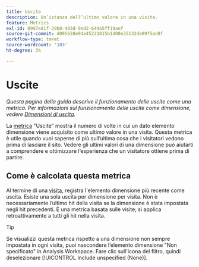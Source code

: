 ```yaml
---
title: Uscite
description: Un’istanza dell’ultimo valore in una visita.
feature: Metrics
exl-id: 0997ed1f-29b0-403d-9ed2-644a5ff19aef
source-git-commit: d095628e94a45221815b1d08e35132de09f5ed8f
workflow-type: tm+mt
source-wordcount: '183'
ht-degree: 3%

---
```


# Uscite

*Questa pagina della guida descrive il funzionamento delle uscite come una metrica. Per informazioni sul funzionamento delle uscite come dimensione, vedere [Dimensioni di uscita](../dimensions/exit-dimensions.md).*

La [metrica](overview.md) &quot;Uscite&quot; mostra il numero di volte in cui un dato elemento dimensione viene acquisito come ultimo valore in una visita. Questa metrica è utile quando vuoi saperne di più sull’ultima cosa che i visitatori vedono prima di lasciare il sito. Vedere gli ultimi valori di una dimensione può aiutarti a comprendere e ottimizzare l’esperienza che un visitatore ottiene prima di partire.

## Come è calcolata questa metrica

Al termine di una [visita](visits.md), registra l&#39;elemento dimensione più recente come uscita. Esiste una sola uscita per dimensione per visita. Non è necessariamente l’ultimo hit della visita se la dimensione è stata impostata negli hit precedenti. È una metrica basata sulle visite; si applica retroattivamente a tutti gli hit nella visita.

>[!TIP]
>
>Se visualizzi questa metrica rispetto a una dimensione non sempre impostata in ogni visita, puoi nascondere l’elemento dimensione &quot;Non specificato&quot; in Analysis Workspace. Fare clic sull&#39;icona del filtro, quindi deselezionare [!UICONTROL Include unspecified (None)].
